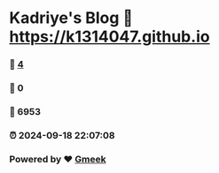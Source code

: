 # Kadriye's Blog :link: https://k1314047.github.io 
### :page_facing_up: [4](https://k1314047.github.io/tag.html) 
### :speech_balloon: 0 
### :hibiscus: 6953 
### :alarm_clock: 2024-09-18 22:07:08 
### Powered by :heart: [Gmeek](https://github.com/Meekdai/Gmeek)
